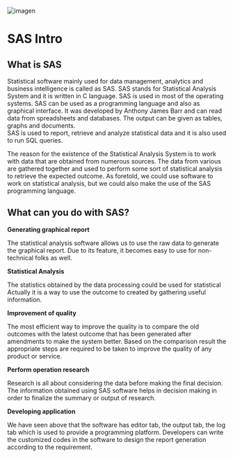![imagen](https://user-images.githubusercontent.com/50416680/172908667-76c159ba-e691-4048-89bb-8484da298a9d.png)

# SAS Intro

## What is SAS

Statistical software mainly used for data management, analytics and business intelligence is called as SAS. 
SAS stands for Statistical Analysis System and it is written in C language. 
SAS is used in most of the operating systems. SAS can be used as a programming language and also as graphical interface. 
It was developed by Anthony James Barr and can read data from spreadsheets and databases. 
The output can be given as tables, graphs and documents.  
SAS is used to report, retrieve and analyze statistical data and it is also used to run SQL queries.

The reason for the existence of the Statistical Analysis System is to work with data that are obtained from numerous sources. 
The data from various are gathered together and used to perform some sort of statistical analysis to retrieve the expected outcome.
As foretold, we could use software to work on statistical analysis, but we could also make the use of the SAS programming language.

## What can you do with SAS?

**Generating graphical report**

The statistical analysis software allows us to use the raw data to generate the graphical report. 
Due to its feature, it becomes easy to use for non-technical folks as well.

**Statistical Analysis**

The statistics obtained by the data processing could be used for statistical Actually it is a way to use the outcome to created 
by gathering useful information.

**Improvement of quality**

The most efficient way to improve the quality is to compare the old outcomes with the latest outcome that has been generated after 
amendments to make the system better. Based on the comparison result the appropriate steps are required to be taken to improve 
the quality of any product or service.

**Perform operation research**

Research is all about considering the data before making the final decision. 
The information obtained using SAS software helps in decision making in order to finalize the summary or output of research.

**Developing application**

We have seen above that the software has editor tab, the output tab, the log tab which is used to provide a programming platform. 
Developers can write the customized codes in the software to design the report generation according to the requirement.
